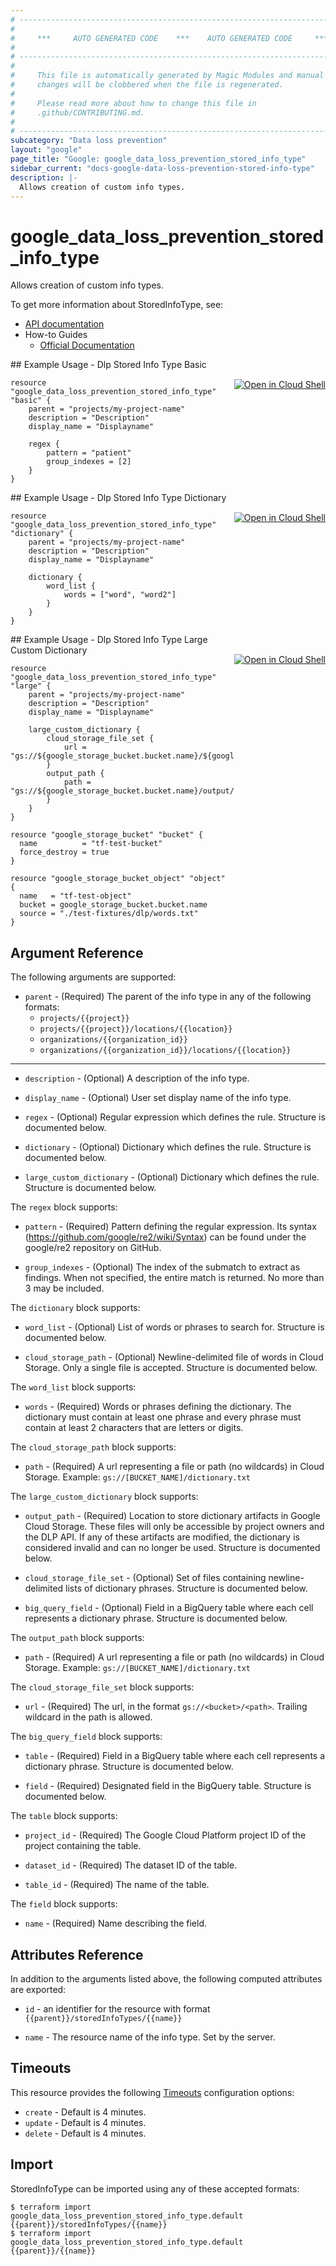 ```yaml
---
# ----------------------------------------------------------------------------
#
#     ***     AUTO GENERATED CODE    ***    AUTO GENERATED CODE     ***
#
# ----------------------------------------------------------------------------
#
#     This file is automatically generated by Magic Modules and manual
#     changes will be clobbered when the file is regenerated.
#
#     Please read more about how to change this file in
#     .github/CONTRIBUTING.md.
#
# ----------------------------------------------------------------------------
subcategory: "Data loss prevention"
layout: "google"
page_title: "Google: google_data_loss_prevention_stored_info_type"
sidebar_current: "docs-google-data-loss-prevention-stored-info-type"
description: |-
  Allows creation of custom info types.
---
```


# google\_data\_loss\_prevention\_stored\_info\_type

Allows creation of custom info types.


To get more information about StoredInfoType, see:

* [API documentation](https://cloud.google.com/dlp/docs/reference/rest/v2/projects.storedInfoTypes)
* How-to Guides
    * [Official Documentation](https://cloud.google.com/dlp/docs/creating-stored-infotypes)

<div class = "oics-button" style="float: right; margin: 0 0 -15px">
  <a href="https://console.cloud.google.com/cloudshell/open?cloudshell_git_repo=https%3A%2F%2Fgithub.com%2Fterraform-google-modules%2Fdocs-examples.git&cloudshell_working_dir=dlp_stored_info_type_basic&cloudshell_image=gcr.io%2Fgraphite-cloud-shell-images%2Fterraform%3Alatest&open_in_editor=main.tf&cloudshell_print=.%2Fmotd&cloudshell_tutorial=.%2Ftutorial.md" target="_blank">
    <img alt="Open in Cloud Shell" src="//gstatic.com/cloudssh/images/open-btn.svg" style="max-height: 44px; margin: 32px auto; max-width: 100%;">
  </a>
</div>
## Example Usage - Dlp Stored Info Type Basic


```hcl
resource "google_data_loss_prevention_stored_info_type" "basic" {
	parent = "projects/my-project-name"
	description = "Description"
	display_name = "Displayname"

	regex {
		pattern = "patient"
		group_indexes = [2]
	}
}
```
<div class = "oics-button" style="float: right; margin: 0 0 -15px">
  <a href="https://console.cloud.google.com/cloudshell/open?cloudshell_git_repo=https%3A%2F%2Fgithub.com%2Fterraform-google-modules%2Fdocs-examples.git&cloudshell_working_dir=dlp_stored_info_type_dictionary&cloudshell_image=gcr.io%2Fgraphite-cloud-shell-images%2Fterraform%3Alatest&open_in_editor=main.tf&cloudshell_print=.%2Fmotd&cloudshell_tutorial=.%2Ftutorial.md" target="_blank">
    <img alt="Open in Cloud Shell" src="//gstatic.com/cloudssh/images/open-btn.svg" style="max-height: 44px; margin: 32px auto; max-width: 100%;">
  </a>
</div>
## Example Usage - Dlp Stored Info Type Dictionary


```hcl
resource "google_data_loss_prevention_stored_info_type" "dictionary" {
	parent = "projects/my-project-name"
	description = "Description"
	display_name = "Displayname"

	dictionary {
		word_list {
			words = ["word", "word2"]
		}
	}
}
```
<div class = "oics-button" style="float: right; margin: 0 0 -15px">
  <a href="https://console.cloud.google.com/cloudshell/open?cloudshell_git_repo=https%3A%2F%2Fgithub.com%2Fterraform-google-modules%2Fdocs-examples.git&cloudshell_working_dir=dlp_stored_info_type_large_custom_dictionary&cloudshell_image=gcr.io%2Fgraphite-cloud-shell-images%2Fterraform%3Alatest&open_in_editor=main.tf&cloudshell_print=.%2Fmotd&cloudshell_tutorial=.%2Ftutorial.md" target="_blank">
    <img alt="Open in Cloud Shell" src="//gstatic.com/cloudssh/images/open-btn.svg" style="max-height: 44px; margin: 32px auto; max-width: 100%;">
  </a>
</div>
## Example Usage - Dlp Stored Info Type Large Custom Dictionary


```hcl
resource "google_data_loss_prevention_stored_info_type" "large" {
	parent = "projects/my-project-name"
	description = "Description"
	display_name = "Displayname"

	large_custom_dictionary {
		cloud_storage_file_set {
			url = "gs://${google_storage_bucket.bucket.name}/${google_storage_bucket_object.object.name}"
		}
		output_path {
			path = "gs://${google_storage_bucket.bucket.name}/output/dictionary.txt"
		}
	}
}

resource "google_storage_bucket" "bucket" {
  name          = "tf-test-bucket"
  force_destroy = true
}

resource "google_storage_bucket_object" "object" {
  name   = "tf-test-object"
  bucket = google_storage_bucket.bucket.name
  source = "./test-fixtures/dlp/words.txt"
}
```

## Argument Reference

The following arguments are supported:


* `parent` -
  (Required)
  The parent of the info type in any of the following formats:
  * `projects/{{project}}`
  * `projects/{{project}}/locations/{{location}}`
  * `organizations/{{organization_id}}`
  * `organizations/{{organization_id}}/locations/{{location}}`


- - -


* `description` -
  (Optional)
  A description of the info type.

* `display_name` -
  (Optional)
  User set display name of the info type.

* `regex` -
  (Optional)
  Regular expression which defines the rule.
  Structure is documented below.

* `dictionary` -
  (Optional)
  Dictionary which defines the rule.
  Structure is documented below.

* `large_custom_dictionary` -
  (Optional)
  Dictionary which defines the rule.
  Structure is documented below.


The `regex` block supports:

* `pattern` -
  (Required)
  Pattern defining the regular expression.
  Its syntax (https://github.com/google/re2/wiki/Syntax) can be found under the google/re2 repository on GitHub.

* `group_indexes` -
  (Optional)
  The index of the submatch to extract as findings. When not specified, the entire match is returned. No more than 3 may be included.

The `dictionary` block supports:

* `word_list` -
  (Optional)
  List of words or phrases to search for.
  Structure is documented below.

* `cloud_storage_path` -
  (Optional)
  Newline-delimited file of words in Cloud Storage. Only a single file is accepted.
  Structure is documented below.


The `word_list` block supports:

* `words` -
  (Required)
  Words or phrases defining the dictionary. The dictionary must contain at least one
  phrase and every phrase must contain at least 2 characters that are letters or digits.

The `cloud_storage_path` block supports:

* `path` -
  (Required)
  A url representing a file or path (no wildcards) in Cloud Storage. Example: `gs://[BUCKET_NAME]/dictionary.txt`

The `large_custom_dictionary` block supports:

* `output_path` -
  (Required)
  Location to store dictionary artifacts in Google Cloud Storage. These files will only be accessible by project owners and the DLP API.
  If any of these artifacts are modified, the dictionary is considered invalid and can no longer be used.
  Structure is documented below.

* `cloud_storage_file_set` -
  (Optional)
  Set of files containing newline-delimited lists of dictionary phrases.
  Structure is documented below.

* `big_query_field` -
  (Optional)
  Field in a BigQuery table where each cell represents a dictionary phrase.
  Structure is documented below.


The `output_path` block supports:

* `path` -
  (Required)
  A url representing a file or path (no wildcards) in Cloud Storage. Example: `gs://[BUCKET_NAME]/dictionary.txt`

The `cloud_storage_file_set` block supports:

* `url` -
  (Required)
  The url, in the format `gs://<bucket>/<path>`. Trailing wildcard in the path is allowed.

The `big_query_field` block supports:

* `table` -
  (Required)
  Field in a BigQuery table where each cell represents a dictionary phrase.
  Structure is documented below.

* `field` -
  (Required)
  Designated field in the BigQuery table.
  Structure is documented below.


The `table` block supports:

* `project_id` -
  (Required)
  The Google Cloud Platform project ID of the project containing the table.

* `dataset_id` -
  (Required)
  The dataset ID of the table.

* `table_id` -
  (Required)
  The name of the table.

The `field` block supports:

* `name` -
  (Required)
  Name describing the field.

## Attributes Reference

In addition to the arguments listed above, the following computed attributes are exported:

* `id` - an identifier for the resource with format `{{parent}}/storedInfoTypes/{{name}}`

* `name` -
  The resource name of the info type. Set by the server.


## Timeouts

This resource provides the following
[Timeouts](/docs/configuration/resources.html#timeouts) configuration options:

- `create` - Default is 4 minutes.
- `update` - Default is 4 minutes.
- `delete` - Default is 4 minutes.

## Import


StoredInfoType can be imported using any of these accepted formats:

```
$ terraform import google_data_loss_prevention_stored_info_type.default {{parent}}/storedInfoTypes/{{name}}
$ terraform import google_data_loss_prevention_stored_info_type.default {{parent}}/{{name}}
```

